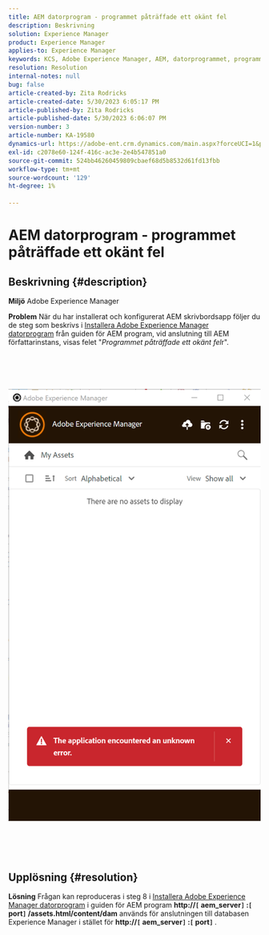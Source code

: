 ```yaml
---
title: AEM datorprogram - programmet påträffade ett okänt fel
description: Beskrivning
solution: Experience Manager
product: Experience Manager
applies-to: Experience Manager
keywords: KCS, Adobe Experience Manager, AEM, datorprogrammet, programmet påträffade ett okänt fel, frågor och svar
resolution: Resolution
internal-notes: null
bug: false
article-created-by: Zita Rodricks
article-created-date: 5/30/2023 6:05:17 PM
article-published-by: Zita Rodricks
article-published-date: 5/30/2023 6:06:07 PM
version-number: 3
article-number: KA-19580
dynamics-url: https://adobe-ent.crm.dynamics.com/main.aspx?forceUCI=1&pagetype=entityrecord&etn=knowledgearticle&id=37f9b183-14ff-ed11-8f6e-6045bd006b25
exl-id: c2078e60-124f-416c-ac3e-2e4b547851a0
source-git-commit: 524bb46260459809cbaef68d5b8532d61fd13fbb
workflow-type: tm+mt
source-wordcount: '129'
ht-degree: 1%

---
```


# AEM datorprogram - programmet påträffade ett okänt fel

## Beskrivning {#description}


<b>Miljö</b>
Adobe Experience Manager

<b>Problem</b>
När du har installerat och konfigurerat AEM skrivbordsapp följer du de steg som beskrivs i [Installera Adobe Experience Manager datorprogram](https://experienceleague.adobe.com/docs/experience-manager-desktop-app/using/install-upgrade.html?lang=en#install-v2) från guiden för AEM program, vid anslutning till AEM författarinstans, visas felet &quot;*Programmet påträffade ett okänt fel*r&quot;.
<br><br><br> <br><br> ![](assets/___42f9b183-14ff-ed11-8f6e-6045bd006b25___.png)<br><br> <br><br> 

## Upplösning {#resolution}


<b>Lösning</b>
Frågan kan reproduceras i steg 8 i [Installera Adobe Experience Manager datorprogram](https://experienceleague.adobe.com/docs/experience-manager-desktop-app/using/install-upgrade.html?lang=en#install-v2) i guiden för AEM program <b>http://`[` aem_server`]` :`[` port`]` /assets.html/content/dam</b> används för anslutningen till databasen Experience Manager i stället för <b>http://`[` aem_server`]` :`[` port`]` </b>.
